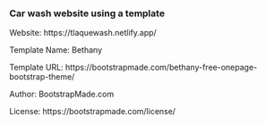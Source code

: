 <h3>Car wash website using a template</h3>

<p>Website: https://tlaquewash.netlify.app/</p>

<p>Template Name: Bethany</p>
<p>Template URL: https://bootstrapmade.com/bethany-free-onepage-bootstrap-theme/</p>
<p>Author: BootstrapMade.com</p>
<p>License: https://bootstrapmade.com/license/</p>
